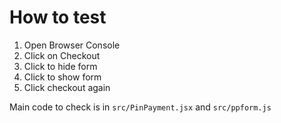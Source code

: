 # How to test

1. Open Browser Console
2. Click on Checkout
3. Click to hide form
4. Click to show form
5. Click checkout again

Main code to check is in `src/PinPayment.jsx` and `src/ppform.js`